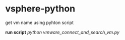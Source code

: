 # vsphere-python
get vm name using pyhton script

**run script**
*python vmware_connect_and_search_vm.py <vsphere ip> <username> <passord> <serch ip>*
 